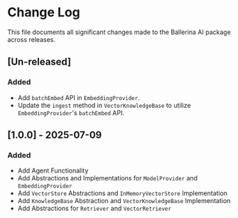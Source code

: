 # Change Log

This file documents all significant changes made to the Ballerina AI package across releases.

## [Un-released]

### Added
- Add `batchEmbed` API in `EmbeddingProvider`.
- Update the `ingest` method in `VectorKnowledgeBase` to utilize `EmbeddingProvider`'s `batchEmbed` API.

## [1.0.0] - 2025-07-09

### Added

- Add Agent Functionality
- Add Abstractions and Implementations for `ModelProvider` and `EmbeddingProvider`
- Add `VectorStore` Abstractions and `InMemoryVectorStore` Implementation
- Add `KnowledgeBase` Abstraction and `VectorKnowledgeBase` Implementation
- Add Abstractions for `Retriever` and `VectorRetriever`
